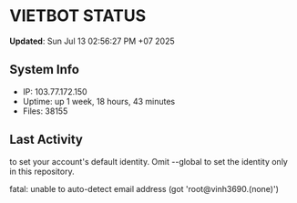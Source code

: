 # VIETBOT STATUS
**Updated**: Sun Jul 13 02:56:27 PM +07 2025

## System Info
- IP: 103.77.172.150
- Uptime: up 1 week, 18 hours, 43 minutes
- Files: 38155

## Last Activity

to set your account's default identity.
Omit --global to set the identity only in this repository.

fatal: unable to auto-detect email address (got 'root@vinh3690.(none)')
